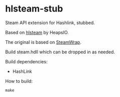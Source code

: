 hlsteam-stub
============

Steam API extension for Hashlink, stubbed.

Based on [hlsteam](https://github.com/HeapsIO/hlsteam) by HeapsIO.

The original is based on [SteamWrap](https://github.com/larsiusprime/SteamWrap).

Build steam.hdll which can be dropped in as needed.

Build dependencies:
* HashLink

How to build:
```
make
```
